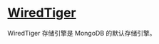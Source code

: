 # [WiredTiger](https://www.mongodb.com/zh-cn/docs/manual/core/wiredtiger/)

WiredTiger 存储引擎是 MongoDB 的默认存储引擎。

